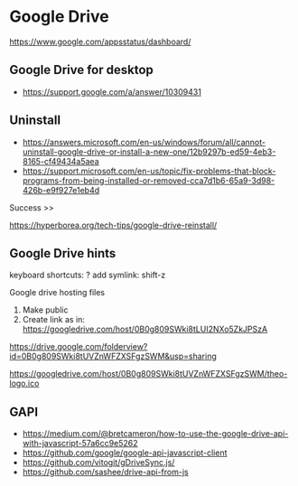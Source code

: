 # Google Drive


https://www.google.com/appsstatus/dashboard/


## Google Drive for desktop

* https://support.google.com/a/answer/10309431


## Uninstall

* https://answers.microsoft.com/en-us/windows/forum/all/cannot-uninstall-google-drive-or-install-a-new-one/12b9297b-ed59-4eb3-8165-cf49434a5aea
* https://support.microsoft.com/en-us/topic/fix-problems-that-block-programs-from-being-installed-or-removed-cca7d1b6-65a9-3d98-426b-e9f927e1eb4d

Success >>

https://hyperborea.org/tech-tips/google-drive-reinstall/

## Google Drive hints

keyboard shortcuts: ?
add symlink: shift-z


Google drive hosting files

1. Make public
2. Create link as in: https://googledrive.com/host/0B0g809SWki8tLUI2NXo5ZkJPSzA

https://drive.google.com/folderview?id=0B0g809SWki8tUVZnWFZXSFgzSWM&usp=sharing

https://googledrive.com/host/0B0g809SWki8tUVZnWFZXSFgzSWM/theo-logo.ico


## GAPI

* https://medium.com/@bretcameron/how-to-use-the-google-drive-api-with-javascript-57a6cc9e5262
* https://github.com/google/google-api-javascript-client
* https://github.com/vitogit/gDriveSync.js/
* https://github.com/sashee/drive-api-from-js
